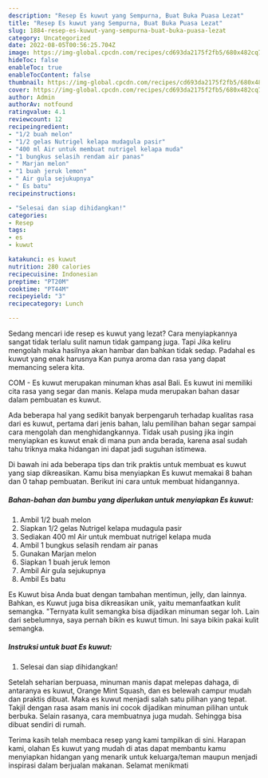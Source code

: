 ```yaml
---
description: "Resep Es kuwut yang Sempurna, Buat Buka Puasa Lezat"
title: "Resep Es kuwut yang Sempurna, Buat Buka Puasa Lezat"
slug: 1884-resep-es-kuwut-yang-sempurna-buat-buka-puasa-lezat
category: Uncategorized
date: 2022-08-05T00:56:25.704Z
image: https://img-global.cpcdn.com/recipes/cd693da2175f2fb5/680x482cq70/es-kuwut-foto-resep-utama.jpg
hideToc: false
enableToc: true
enableTocContent: false
thumbnail: https://img-global.cpcdn.com/recipes/cd693da2175f2fb5/680x482cq70/es-kuwut-foto-resep-utama.jpg
cover: https://img-global.cpcdn.com/recipes/cd693da2175f2fb5/680x482cq70/es-kuwut-foto-resep-utama.jpg
author: Admin
authorAv: notfound
ratingvalue: 4.1
reviewcount: 12
recipeingredient:
- "1/2 buah melon"
- "1/2 gelas Nutrigel kelapa mudagula pasir"
- "400 ml Air untuk membuat nutrigel kelapa muda"
- "1 bungkus selasih rendam air panas"
- " Marjan melon"
- "1 buah jeruk lemon"
- " Air gula sejukupnya"
- " Es batu"
recipeinstructions:

- "Selesai dan siap dihidangkan!"
categories:
- Resep
tags:
- es
- kuwut

katakunci: es kuwut 
nutrition: 280 calories
recipecuisine: Indonesian
preptime: "PT20M"
cooktime: "PT44M"
recipeyield: "3"
recipecategory: Lunch

---
```



Sedang mencari ide resep es kuwut yang lezat? Cara menyiapkannya sangat tidak terlalu sulit namun tidak gampang juga. Tapi Jika keliru mengolah maka hasilnya akan hambar dan bahkan tidak sedap. Padahal es kuwut yang enak harusnya Kan punya aroma dan rasa yang dapat memancing selera kita.


COM - Es kuwut merupakan minuman khas asal Bali. Es kuwut ini memiliki cita rasa yang segar dan manis. Kelapa muda merupakan bahan dasar dalam pembuatan es kuwut.

Ada beberapa hal yang sedikit banyak berpengaruh terhadap kualitas rasa dari es kuwut, pertama dari jenis bahan, lalu pemilihan bahan segar sampai cara mengolah dan menghidangkannya. Tidak usah pusing jika ingin menyiapkan es kuwut enak di mana pun anda berada, karena asal sudah tahu triknya maka hidangan ini dapat jadi suguhan istimewa.


Di bawah ini ada beberapa tips dan trik praktis untuk membuat es kuwut yang siap dikreasikan. Kamu bisa menyiapkan Es kuwut memakai 8 bahan dan 0 tahap pembuatan. Berikut ini cara untuk membuat hidangannya.

<!--inarticleads1-->

##### Bahan-bahan dan bumbu yang diperlukan untuk menyiapkan Es kuwut:

1. Ambil 1/2 buah melon
1. Siapkan 1/2 gelas Nutrigel kelapa mudagula pasir
1. Sediakan 400 ml Air untuk membuat nutrigel kelapa muda
1. Ambil 1 bungkus selasih rendam air panas
1. Gunakan  Marjan melon
1. Siapkan 1 buah jeruk lemon
1. Ambil  Air gula sejukupnya
1. Ambil  Es batu


Es Kuwut bisa Anda buat dengan tambahan mentimun, jelly, dan lainnya. Bahkan, es Kuwut juga bisa dikreasikan unik, yaitu memanfaatkan kulit semangka. &#34;Ternyata kulit semangka bisa dijadikan minuman segar loh. Lain dari sebelumnya, saya pernah bikin es kuwut timun. Ini saya bikin pakai kulit semangka. 

<!--inarticleads2-->

##### Instruksi untuk buat Es kuwut:


1. Selesai dan siap dihidangkan!

Setelah seharian berpuasa, minuman manis dapat melepas dahaga, di antaranya es kuwut, Orange Mint Squash, dan es belewah campur mudah dan praktis dibuat. Maka es kuwut menjadi salah satu pilihan yang tepat. Takjil dengan rasa asam manis ini cocok dijadikan minuman pilihan untuk berbuka. Selain rasanya, cara membuatnya juga mudah. Sehingga bisa dibuat sendiri di rumah. 

Terima kasih telah membaca resep yang kami tampilkan di sini. Harapan kami, olahan Es kuwut yang mudah di atas dapat membantu kamu menyiapkan hidangan yang menarik untuk keluarga/teman maupun menjadi inspirasi dalam berjualan makanan. Selamat menikmati
